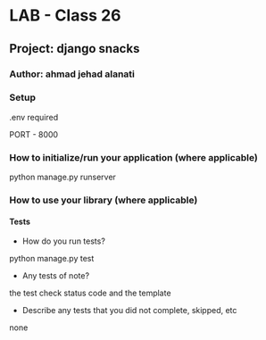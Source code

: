 # LAB - Class 26

## Project: django snacks

### Author: ahmad jehad alanati

### Setup

.env required

PORT - 8000


### How to initialize/run your application (where applicable)

python manage.py runserver

### How to use your library (where applicable)

#### Tests

- How do you run tests?

python manage.py test

- Any tests of note?

the test check status code and the template

- Describe any tests that you did not complete, skipped, etc

none
